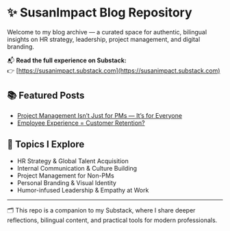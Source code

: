 # ✨ SusanImpact Blog Repository

Welcome to my blog archive — a curated space for authentic, bilingual insights on HR strategy, leadership, project management, and digital branding.

📬 **Read the full experience on Substack:**  
👉 [https://susanimpact.substack.com](https://susanimpact.substack.com)

## 📚 Featured Posts

- [Project Management Isn’t Just for PMs — It’s for Everyone](**posts/2025-08-28-project-management.md**)  
- [Employee Experience = Customer Retention?](https://substack.com/home/post/p-171673390)

## 🧩 Topics I Explore

- HR Strategy & Global Talent Acquisition  
- Internal Communication & Culture Building  
- Project Management for Non-PMs  
- Personal Branding & Visual Identity  
- Humor-infused Leadership & Empathy at Work

---

🗂️ This repo is a companion to my Substack, where I share deeper reflections, bilingual content, and practical tools for modern professionals.

